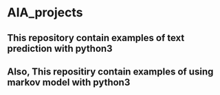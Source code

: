 # AIA_projects
## This repository contain examples of text prediction with python3
## Also, This repositiry contain examples of using markov model with python3
